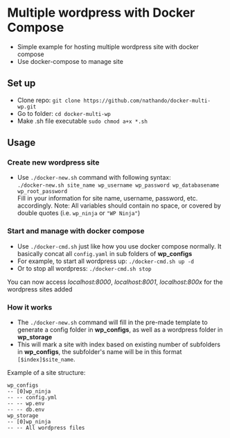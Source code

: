 # Multiple wordpress with Docker Compose
- Simple example for hosting multiple wordpress site with docker compose
- Use docker-compose to manage site

## Set up
- Clone repo: `git clone https://github.com/nathando/docker-multi-wp.git`
- Go to folder: `cd docker-multi-wp`
- Make .sh file executable `sudo chmod a+x *.sh`


## Usage
### Create new wordpress site

- Use ```./docker-new.sh``` command with following syntax:  
```./docker-new.sh site_name wp_username wp_password wp_databasename wp_root_password```  
  Fill in your information for site name, username, password, etc. accordingly. 
  Note: All variables should contain no space, or covered by double quotes (i.e. ```wp_ninja``` or ```"WP Ninja"```) 

### Start and manage with docker compose
- Use ```./docker-cmd.sh``` just like how you use docker compose normally. It basically concat all ```config.yaml``` in sub folders of **wp_configs**
- For example, to start all wordpress up: ```./docker-cmd.sh up -d``` 
- Or to stop all wordpress: ```./docker-cmd.sh stop```

You can now access *localhost:8000*, *localhost:8001*, *localhost:800x* for the wordpress sites added


### How it works  
- The ```./docker-new.sh``` command will fill in the pre-made template to generate a config folder in **wp_configs**, as well as a wordpress folder in **wp_storage**
- This will mark a site with index based on existing number of subfolders in **wp_configs**, the subfolder's name will be in this format ```[$index]$site_name```.  

Example of a site structure: 
```
wp_configs
-- [0]wp_ninja
-- -- config.yml
-- -- wp.env
-- -- db.env
wp_storage
-- [0]wp_ninja
-- -- All wordpress files
```
